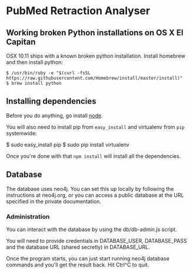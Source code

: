 # PubMed Retraction Analyser

## Working broken Python installations on OS X El Capitan

OSX 10.11 ships with a known broken python installation. Install
homebrew and then install python:

    $ /usr/bin/ruby -e "$(curl -fsSL https://raw.githubusercontent.com/Homebrew/install/master/install)"
    $ brew install python

## Installing dependencies

Before you do anything, go install [node](http://nodejs.org).

You will also need to install pip from `easy_install` and virtualenv
from `pip` systemwide:

   $ sudo easy_install pip
   $ sudo pip install virtualenv

Once you're done with that `npm install` will install all the dependencies.

## Database

The database uses neo4j. You can set this up locally by following
the instructions at neo4j.org, or you can access a public database at
the URL specified in the private documentation.

### Administration

You can interact with the database by using the db/db-admin.js script.

You will need to provide credentials in DATABASE_USER, DATABASE_PASS
and the database URL (shared secretly) in DATABASE_URL.

Once the program starts, you can just start running neo4j database
commands and you'll get the result back. Hit Ctrl^C to quit.
